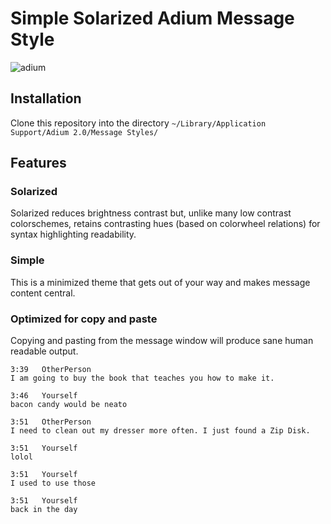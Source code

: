 # Simple Solarized Adium Message Style

![adium](https://cloud.githubusercontent.com/assets/1903876/9747460/43c7af92-5643-11e5-8a68-5841268ee3b0.png)

## Installation

Clone this repository into the directory `~/Library/Application Support/Adium 2.0/Message Styles/`

## Features

### Solarized

Solarized reduces brightness contrast but, unlike many low contrast colorschemes, retains contrasting hues (based on colorwheel relations) for syntax highlighting readability.

### Simple

This is a minimized theme that gets out of your way and makes message content central.

### Optimized for copy and paste

Copying and pasting from the message window will produce sane human readable output.

```
3:39   OtherPerson
I am going to buy the book that teaches you how to make it.

3:46   Yourself
bacon candy would be neato

3:51   OtherPerson
I need to clean out my dresser more often. I just found a Zip Disk.

3:51   Yourself
lolol

3:51   Yourself
I used to use those

3:51   Yourself
back in the day
```
